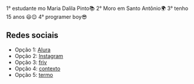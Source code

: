 1° estudante mo Maria Dalila Pinto📚
2° Moro em Santo Antônio🌍
3° tenho 15 anos 😃😌
4° programer boy😎
##  Redes sociais

- Opção 1: [Alura](https://www.alura.com.br)
- Opção 2:  [Instagram](https://www.instagram.com/jao._.carlos/)
- Opção 3:    [friv](https://www.friv.com/)
- Opção 4:      [contexto](https://contexto.me/)
- Opção 5:         [termo](https://term.ooo/)
